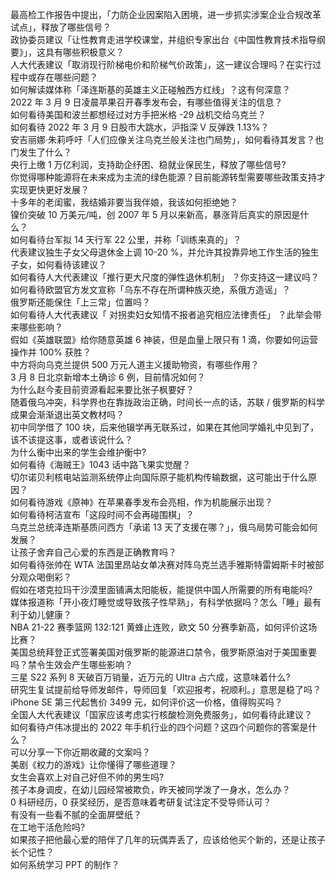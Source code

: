 最高检工作报告中提出，「力防企业因案陷入困境，进一步抓实涉案企业合规改革试点」，释放了哪些信号？  
政协委员建议「让性教育走进学校课堂，并组织专家出台《中国性教育技术指导纲要》」，这具有哪些积极意义？  
人大代表建议「取消现行阶梯电价和阶梯气价政策」，这一建议合理吗？在实行过程中或存在哪些问题？  
如何解读媒体称「泽连斯基的英雄主义正碰触西方红线」？这有何深意？  
2022 年 3 月 9 日凌晨苹果召开春季发布会，有哪些值得关注的信息？  
如何看待美国和波兰都想经过对方手把米格 -29 战机交给乌克兰？  
如何看待 2022 年 3 月 9 日股市大跳水，沪指深 V 反弹跌 1.13%？  
安吉丽娜·朱莉呼吁「人们应像关注乌克兰般关注也门局势」，如何看待其发言？也门发生了什么？  
央行上缴 1 万亿利润，支持助企纾困、稳就业保民生，释放了哪些信号?  
你觉得哪种能源将在未来成为主流的绿色能源？目前能源转型需要哪些政策支持才实现更快更好发展？  
十多年的老闺蜜，我结婚非要当我伴娘，我该如何拒绝她？  
镍价突破 10 万美元/吨，创 2007 年 5 月以来新高，暴涨背后真实的原因是什么？  
如何看待台军拟 14 天行军 22 公里，并称「训练来真的」？  
代表建议独生子女父母退休金上调 10-20 %，并允许其投靠异地工作生活的独生子女，如何看待该建议？  
如何看待人大代表建议「推行更大尺度的弹性退休机制」 ？你支持这一建议吗？  
如何看待欧盟官方发文宣称「乌东不存在所谓种族灭绝，系俄方造谣」？  
俄罗斯还能保住「上三常」位置吗？  
如何看待人大代表建议「 对拐卖妇女知情不报者追究相应法律责任」 ？此举会带来哪些影响？  
假如《英雄联盟》给你随意英雄 6 神装，但是血量上限只有 1 滴，你要如何运营操作并 100% 获胜？  
中方将向乌克兰提供 500 万元人道主义援助物资，有哪些作用？  
3 月 8 日北京新增本土确诊 6 例，目前情况如何？  
为什么赵今麦目前资源看起来要比张子枫要好？  
随着俄乌冲突，科学界也在靠拢政治正确，时间长一点的话，苏联 / 俄罗斯的科学成果会渐渐退出英文教材吗？  
初中同学借了 100 块，后来他辍学再无联系过，如果在其他同学婚礼中见到了，该不该提这事，或者该说什么？  
为什么衡中出来的学生会维护衡中?  
如何看待《海贼王》1043 话中路飞果实觉醒？  
切尔诺贝利核电站监测系统停止向国际原子能机构传输数据，这可能出于什么原因？  
如何看待游戏《原神》在苹果春季发布会亮相，作为机能展示出现？  
如何看待柯洁宣布「这段时间不会再碰围棋」？  
乌克兰总统泽连斯基质问西方「承诺 13 天了支援在哪？」，俄乌局势可能会如何发展？  
让孩子舍弃自己心爱的东西是正确教育吗？  
如何看待张帅在 WTA 法国里昂站女单决赛对阵乌克兰选手雅斯特雷姆斯卡时被部分观众喝倒彩？  
假如在塔克拉玛干沙漠里面铺满太阳能板，能提供中国人所需要的所有电能吗?  
媒体报道称「开小夜灯睡觉或导致孩子性早熟」，有科学依据吗？怎么「睡」最有利于幼儿健康？  
NBA 21-22 赛季篮网 132:121 黄蜂止连败，欧文 50 分赛季新高，如何评价这场比赛？  
美国总统拜登正式签署美国对俄罗斯的能源进口禁令，俄罗斯原油对于美国重要吗？禁令生效会产生哪些影响？  
三星 S22 系列 8 天破百万销量，近万元的 UItra 占六成，这意味着什么?  
研究生复试提前给导师发邮件，导师回复「欢迎报考，祝顺利。」意思是稳了吗？  
iPhone SE 第三代起售价 3499 元，如何评价这一价格，值得购买吗？  
全国人大代表建议「国家应该考虑实行核酸检测免费服务」，如何看待此建议？  
如何看待卢伟冰提出的 2022 年手机行业的四个问题？这四个问题你的答案是什么？  
可以分享一下你近期收藏的文案吗？  
美剧《权力的游戏》让你懂得了哪些道理？  
女生会喜欢上对自己好但不帅的男生吗?  
孩子本身调皮，在幼儿园经常被欺负，昨天被同学泼了一身水，怎么办？  
0 科研经历，0 获奖经历，是否意味着考研复试注定不受导师认可？  
有没有一些看不腻的全面屏壁纸？  
在工地干活危险吗?  
如果孩子把他最心爱的陪伴了几年的玩偶弄丢了，应该给他买个新的，还是让孩子长个记性？  
如何系统学习 PPT 的制作？  
